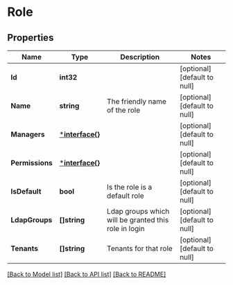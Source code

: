 # Role

## Properties
Name | Type | Description | Notes
------------ | ------------- | ------------- | -------------
**Id** | **int32** |  | [optional] [default to null]
**Name** | **string** | The friendly name of the role | [optional] [default to null]
**Managers** | [***interface{}**](interface{}.md) |  | [optional] [default to null]
**Permissions** | [***interface{}**](interface{}.md) |  | [optional] [default to null]
**IsDefault** | **bool** | Is the role is a default role | [optional] [default to null]
**LdapGroups** | **[]string** | Ldap groups which will be granted this role in login | [optional] [default to null]
**Tenants** | **[]string** | Tenants for that role | [optional] [default to null]

[[Back to Model list]](../README.md#documentation-for-models) [[Back to API list]](../README.md#documentation-for-api-endpoints) [[Back to README]](../README.md)


